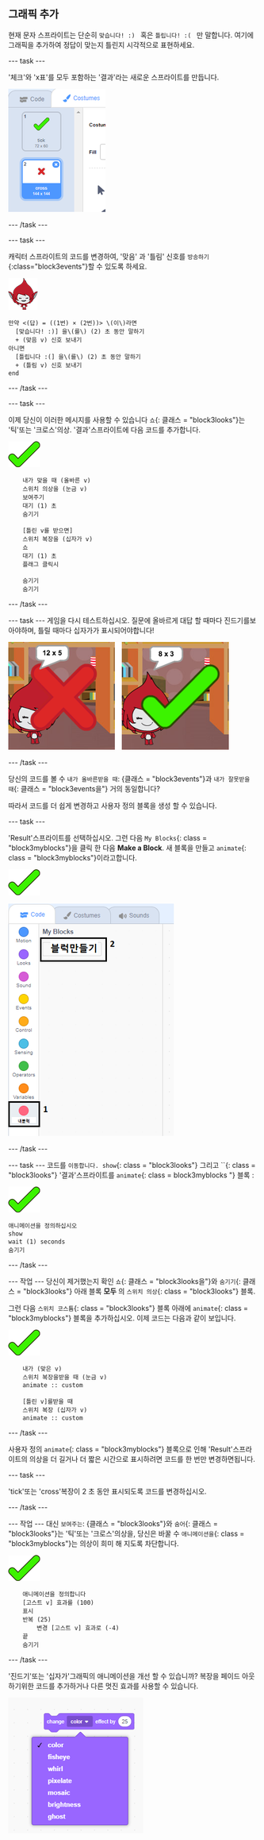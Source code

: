 ## 그래픽 추가

현재 문자 스프라이트는 단순히 `맞습니다! :) ` 혹은 `틀립니다! :( ` 만 말합니다. 여기에 그래픽을 추가하여 정답이 맞는지 틀린지 시각적으로 표현하세요.

\--- task \---

'체크'와 'x표'를 모두 포함하는 '결과'라는 새로운 스프라이트를 만듭니다.

![틱과 크로스 의상으로 된 스프라이트](images/brain-result.png)

\--- /task \---

\--- task \---

캐릭터 스프라이트의 코드를 변경하여, '맞음' 과 '틀림' 신호를 `방송하기`{:class="block3events"}할 수 있도록 하세요.

![문자 스프라이트](images/giga-sprite.png)

```blocks3
만약 <(답) = ((1번) × (2번))> \(이\)라면 
  [맞습니다! :)] 을\(를\) (2) 초 동안 말하기
  + (맞음 v) 신호 보내기
아니면 
  [틀립니다 :(] 을\(를\) (2) 초 동안 말하기
  + (틀림 v) 신호 보내기
end
```

\--- /task \---

\--- task \---

이제 당신이 이러한 메시지를 사용할 수 있습니다 `쇼`{: 클래스 = "block3looks"}는 '틱'또는 '크로스'의상. '결과'스프라이트에 다음 코드를 추가합니다.

![결과 스프라이트](images/result-sprite.png)

```blocks3
    내가 맞을 때 (올바른 v)
    스위치 의상을 (눈금 v)
    보여주기
    대기 (1) 초
    숨기기

    [틀린 v를 받으면]
    스위치 복장을 (십자가 v)
    쇼
    대기 (1) 초
    플래그 클릭시

    숨기기
    숨기기
```

\--- /task \---

\--- task \--- 게임을 다시 테스트하십시오. 질문에 올바르게 대답 할 때마다 진드기를보아야하며, 틀릴 때마다 십자가가 표시되어야합니다!

![올바른 답변을 위해 십자 표시하십시오.](images/brain-test-answer.png)

\--- /task \---

당신의 코드를 볼 수 `내가 올바른받을 때`: {클래스 = "block3events"}과 `내가 잘못받을 때`{: 클래스 = "block3events을"} 거의 동일합니다?

따라서 코드를 더 쉽게 변경하고 사용자 정의 블록을 생성 할 수 있습니다.

\--- task \---

'Result'스프라이트를 선택하십시오. 그런 다음 `My Blocks`{: class = "block3myblocks"}을 클릭 한 다음 **Make a Block**. 새 블록을 만들고 `animate`{: class = "block3myblocks"}이라고합니다.

![결과 스프라이트](images/result-sprite.png)

![animate라는 블록 만들기](images/brain-animate-function.png)

\--- /task \---

\--- task \--- 코드를 `이동합니다. show`{: class = "block3looks"} 그리고 ``{: class = "block3looks"} '결과'스프라이트를 `animate`{: class = block3myblocks "} 블록 :

![결과 스프라이트](images/result-sprite.png)

```blocks3
애니메이션을 정의하십시오
show
wait (1) seconds
숨기기
```

\--- /task \---

\--- 작업 \--- 당신이 제거했는지 확인 `쇼`{: 클래스 = "block3looks을"}와 `숨기기`{: 클래스 = "block3looks"} 아래 블록 **모두** 의 `스위치 의상`{: class = "block3looks"} 블록.

그런 다음 `스위치 코스튬`{: class = "block3looks"} 블록 아래에 `animate`{: class = "block3myblocks"} 블록을 추가하십시오. 이제 코드는 다음과 같이 보입니다.

![결과 스프라이트](images/result-sprite.png)

```blocks3
    내가 (맞은 v)
    스위치 복장을받을 때 (눈금 v)
    animate :: custom

    [틀린 v]를받을 때
    스위치 복장 (십자가 v)
    animate :: custom
```

\--- /task \---

사용자 정의 `animate`{: class = "block3myblocks"} 블록으로 인해 'Result'스프라이트의 의상을 더 길거나 더 짧은 시간으로 표시하려면 코드를 한 번만 변경하면됩니다.

\--- task \---

'tick'또는 'cross'복장이 2 초 동안 표시되도록 코드를 변경하십시오.

\--- /task \---

\--- 작업 \--- 대신 `보여주는`: {클래스 = "block3looks"}와 `숨어`{: 클래스 = "block3looks"}는 '틱'또는 '크로스'의상을, 당신은 바꿀 수 `애니메이션을`{: class = "block3myblocks"}는 의상이 희미 해 지도록 차단합니다.

![결과 스프라이트](images/result-sprite.png)

```blocks3
    애니메이션을 정의합니다
    [고스트 v] 효과를 (100)
    표시
    반복 (25)
        변경 [고스트 v] 효과로 (-4)
    끝
    숨기기
```

\--- /task \---

'진드기'또는 '십자가'그래픽의 애니메이션을 개선 할 수 있습니까? 복장을 페이드 아웃하기위한 코드를 추가하거나 다른 멋진 효과를 사용할 수 있습니다.

![스크린샷](images/brain-effects.png)